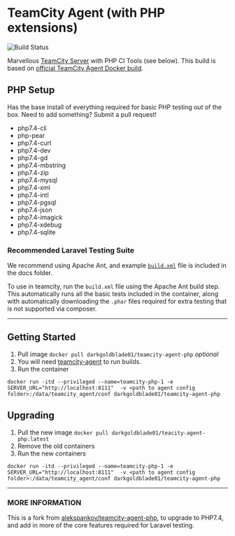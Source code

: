 # TeamCity Agent (with PHP extensions) 

![Build Status](https://img.shields.io/travis/darkgoldblade01/teamcity-agent-php?style=for-the-badge)

Marvellous [TeamCity Server](https://jetbrains.ru/products/teamcity/) with PHP CI Tools (see below). This build is based on [official TeamCity Agent Docker build](https://hub.docker.com/r/jetbrains/teamcity-agent/). 

## PHP Setup
Has the base install of everything required for basic PHP testing out of the box. Need to add something? Submit a pull request!

 - php7.4-cli 
 - php-pear 
 - php7.4-curl 
 - php7.4-dev 
 - php7.4-gd 
 - php7.4-mbstring 
 - php7.4-zip 
 - php7.4-mysql 
 - php7.4-xml 
 - php7.4-intl 
 - php7.4-pgsql 
 - php7.4-json 
 - php7.4-imagick
 - php7.4-xdebug
 - php7.4-sqlite


### Recommended Laravel Testing Suite
We recommend using Apache Ant, and example [`build.xml`](https://github.com/brianclogan/teamcity-agent-php/blob/master/docs/build.xml) file is included in the docs folder.

To use in teamcity, run the `build.xml` file using the Apache Ant build step. This automatically runs all the basic tests included in the container, along with automatically downloading the `.phar` files required for extra testing that is not supported via composer.

____

## Getting Started
1. Pull image ```docker pull darkgoldblade01/teamcity-agent-php``` _optional_
2. You will need [teamcity-agent](https://hub.docker.com/r/jetbrains/teamcity-server/) to run builds. 
3. Run the container
```
docker run -itd --privileged --name=teamcity-php-1 -e SERVER_URL="http://localhost:8111"  -v <path to agent config folder>:/data/teamcity_agent/conf darkgoldblade01/teamcity-agent-php
```

## Upgrading
1. Pull the new image `docker pull darkgoldblade01/teacity-agent-php:latest`
2. Remove the old containers
3. Run the new containers
```
docker run -itd --privileged --name=teamcity-php-1 -e SERVER_URL="http://localhost:8111"  -v <path to agent config folder>:/data/teamcity_agent/conf darkgoldblade01/teamcity-agent-php
```

___
### MORE INFORMATION

This is a fork from [alekspankov/teamcity-agent-php](https://github.com/alekspankov/teamcity-agent-php), to upgrade to PHP7.4, and add in more of the core features required for Laravel testing.
